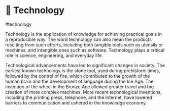 # 🥽 Technology

#technology

Technology is the application of knowledge for achieving practical goals in a reproducible way. The word technology can also mean the products resulting from such efforts, including both tangible tools such as utensils or machines, and intangible ones such as software. Technology plays a critical role in science, engineering, and everyday life.

Technological advancements have led to significant changes in society. The earliest known technology is the stone tool, used during prehistoric times, followed by the control of fire, which contributed to the growth of the human brain and the development of language during the Ice Age. The invention of the wheel in the Bronze Age allowed greater travel and the creation of more complex machines. More recent technological inventions, including the printing press, telephone, and the Internet, have lowered barriers to communication and ushered in the knowledge economy.
